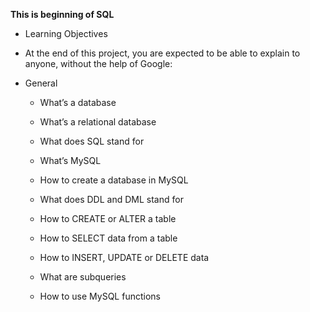 **This is beginning of SQL**

- Learning Objectives
- At the end of this project, you are expected to be able to explain to anyone, without the help of Google:

- General
	- What’s a database
	
	- What’s a relational database
	
	- What does SQL stand for
	
	- What’s MySQL
	
	- How to create a database in MySQL
	
	- What does DDL and DML stand for
	
	- How to CREATE or ALTER a table
	
	- How to SELECT data from a table
	
	- How to INSERT, UPDATE or DELETE data
	
	- What are subqueries
	
	- How to use MySQL functions
